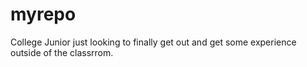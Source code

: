 # myrepo
College Junior just looking to finally get out and get some experience outside of the classrrom.
